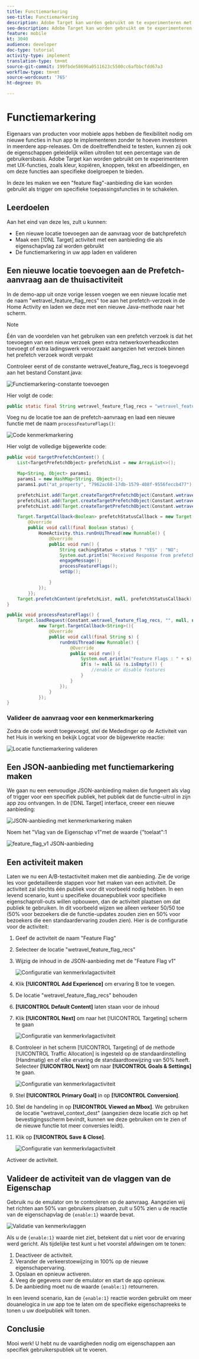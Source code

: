 ```yaml
---
title: Functiemarkering
seo-title: Functiemarkering
description: Adobe Target kan worden gebruikt om te experimenteren met UX-functies, zoals kleur, kopiëren, knoppen, tekst en afbeeldingen, en om deze functies aan specifieke doelgroepen te bieden.
seo-description: Adobe Target kan worden gebruikt om te experimenteren met UX-functies, zoals kleur, kopiëren, knoppen, tekst en afbeeldingen, en om deze functies aan specifieke doelgroepen te bieden.
feature: mobile
kt: 3040
audience: developer
doc-type: tutorial
activity-type: implement
translation-type: tm+mt
source-git-commit: 199fbde58696a0511623c5500cc6afbbcfdd67a3
workflow-type: tm+mt
source-wordcount: '765'
ht-degree: 0%

---
```



# Functiemarkering

Eigenaars van producten voor mobiele apps hebben de flexibiliteit nodig om nieuwe functies in hun app te implementeren zonder te hoeven investeren in meerdere app-releases. Om de doeltreffendheid te testen, kunnen zij ook de eigenschappen geleidelijk willen uitrollen tot een percentage van de gebruikersbasis. Adobe Target kan worden gebruikt om te experimenteren met UX-functies, zoals kleur, kopiëren, knoppen, tekst en afbeeldingen, en om deze functies aan specifieke doelgroepen te bieden.

In deze les maken we een &quot;feature flag&quot;-aanbieding die kan worden gebruikt als trigger om specifieke toepassingsfuncties in te schakelen.

## Leerdoelen

Aan het eind van deze les, zult u kunnen:

* Een nieuwe locatie toevoegen aan de aanvraag voor de batchprefetch
* Maak een [!DNL Target] activiteit met een aanbieding die als eigenschapvlag zal worden gebruikt
* De functiemarkering in uw app laden en valideren

## Een nieuwe locatie toevoegen aan de Prefetch-aanvraag aan de thuisactiviteit

In de demo-app uit onze vorige lessen voegen we een nieuwe locatie met de naam &quot;wetravel_feature_flag_recs&quot; toe aan het prefetch-verzoek in de Home Activity en laden we deze met een nieuwe Java-methode naar het scherm.

>[!NOTE]
>
>Één van de voordelen van het gebruiken van een prefetch verzoek is dat het toevoegen van een nieuw verzoek geen extra netwerkoverheadkosten toevoegt of extra ladingswerk veroorzaakt aangezien het verzoek binnen het prefetch verzoek wordt verpakt

Controleer eerst of de constante wetravel_feature_flag_recs is toegevoegd aan het bestand Constant.java:

![Functiemarkering-constante toevoegen](assets/feature_flag_constant.jpg)

Hier volgt de code:

```java
public static final String wetravel_feature_flag_recs = "wetravel_feature_flag_recs";
```

Voeg nu de locatie toe aan de prefetch-aanvraag en laad een nieuwe functie met de naam `processFeatureFlags()`:

![Code kenmerkmarkering](assets/feature_flag_code.jpg)

Hier volgt de volledige bijgewerkte code:

```java
public void targetPrefetchContent() {
    List<TargetPrefetchObject> prefetchList = new ArrayList<>();

    Map<String, Object> params1;
    params1 = new HashMap<String, Object>();
    params1.put("at_property", "7962ac68-17db-1579-408f-9556feccb477");

    prefetchList.add(Target.createTargetPrefetchObject(Constant.wetravel_engage_home, params1));
    prefetchList.add(Target.createTargetPrefetchObject(Constant.wetravel_engage_search, params1));
    prefetchList.add(Target.createTargetPrefetchObject(Constant.wetravel_feature_flag_recs, params1));

    Target.TargetCallback<Boolean> prefetchStatusCallback = new Target.TargetCallback<Boolean>() {
        @Override
        public void call(final Boolean status) {
            HomeActivity.this.runOnUiThread(new Runnable() {
                @Override
                public void run() {
                    String cachingStatus = status ? "YES" : "NO";
                    System.out.println("Received Response from prefetch : " + cachingStatus);
                    engageMessage();
                    processFeatureFlags();
                    setUp();

                }
            });
        }};
    Target.prefetchContent(prefetchList, null, prefetchStatusCallback);
}

public void processFeatureFlags() {
    Target.loadRequest(Constant.wetravel_feature_flag_recs, "", null, null, null,
            new Target.TargetCallback<String>(){
                @Override
                public void call(final String s) {
                    runOnUiThread(new Runnable() {
                        @Override
                        public void run() {
                            System.out.println("Feature Flags : " + s);
                            if(s != null && !s.isEmpty()) {
                                //enable or disable features
                            }
                        }
                    });
                }
            });
}
```

### Valideer de aanvraag voor een kenmerkmarkering

Zodra de code wordt toegevoegd, stel de Mededinger op de Activiteit van het Huis in werking en bekijk Logcat voor de bijgewerkte reactie:

![Locatie functiemarkering valideren](assets/feature_flag_code_logcat.jpg)

## Een JSON-aanbieding met functiemarkering maken

We gaan nu een eenvoudige JSON-aanbieding maken die fungeert als vlag of trigger voor een specifiek publiek, het publiek dat de functie-uitrol in zijn app zou ontvangen. In de [!DNL Target] interface, creeer een nieuwe aanbieding:

![JSON-aanbieding met kenmerkmarkering maken](assets/feature_flag_json_offer.jpg)

Noem het &quot;Vlag van de Eigenschap v1&quot;met de waarde {&quot;toelaat&quot;:1

![feature_flag_v1 JSON-aanbieding](assets/feature_flag_json_name.jpg)

## Een activiteit maken

Laten we nu een A/B-testactiviteit maken met die aanbieding. Zie de vorige les voor gedetailleerde stappen voor het maken van een activiteit. De activiteit zal slechts één publiek voor dit voorbeeld nodig hebben. In een levend scenario, kunt u specifieke douanepubliek voor specifieke eigenschaproll-outs willen opbouwen, dan de activiteit plaatsen om dat publiek te gebruiken. In dit voorbeeld wijzen we alleen verkeer 50/50 toe (50% voor bezoekers die de functie-updates zouden zien en 50% voor bezoekers die een standaardervaring zouden zien). Hier is de configuratie voor de activiteit:

1. Geef de activiteit de naam &quot;Feature Flag&quot;
1. Selecteer de locatie &quot;wetravel_feature_flag_recs&quot;
1. Wijzig de inhoud in de JSON-aanbieding met de &quot;Feature Flag v1&quot;

   ![Configuratie van kenmerkvlagactiviteit](assets/feature_flag_activity.jpg)

1. Klik **[!UICONTROL Add Experience]** om ervaring B toe te voegen.
1. De locatie &quot;wetravel_feature_flag_recs&quot; behouden
1. **[!UICONTROL Default Content]** laten staan voor de inhoud
1. Klik **[!UICONTROL Next]** om naar het [!UICONTROL Targeting] scherm te gaan

   ![Configuratie van kenmerkvlagactiviteit](assets/feature_flag_activity_2.jpg)

1. Controleer in het scherm [!UICONTROL Targeting] of de methode [!UICONTROL Traffic Allocation] is ingesteld op de standaardinstelling (Handmatig) en of elke ervaring de standaardtoewijzing van 50% heeft. Selecteer **[!UICONTROL Next]** om naar **[!UICONTROL Goals & Settings]** te gaan.

   ![Configuratie van kenmerkvlagactiviteit](assets/feature_flag_activity_3.jpg)

1. Stel **[!UICONTROL Primary Goal]** in op **[!UICONTROL Conversion]**.
1. Stel de handeling in op **[!UICONTROL Viewed an Mbox]**. We gebruiken de locatie &quot;wetravel_context_dest&quot; (aangezien deze locatie zich op het bevestigingsscherm bevindt, kunnen we deze gebruiken om te zien of de nieuwe functie tot meer conversies leidt).
1. Klik op **[!UICONTROL Save & Close]**.

   ![Configuratie van kenmerkvlagactiviteit](assets/feature_flag_activity_4.jpg)

Activeer de activiteit.

## Valideer de activiteit van de vlaggen van de Eigenschap

Gebruik nu de emulator om te controleren op de aanvraag. Aangezien wij het richten aan 50% van gebruikers plaatsen, zult u 50% zien u de reactie van de eigenschapvlag de `{enable:1}` waarde bevat.

![Validatie van kenmerkvlaggen](assets/feature_flag_validation.jpg)

Als u de `{enable:1}` waarde niet ziet, betekent dat u niet voor de ervaring werd gericht. Als tijdelijke test kunt u het voorstel afdwingen om te tonen:

1. Deactiveer de activiteit.
1. Verander de verkeerstoewijzing in 100% op de nieuwe eigenschapervaring.
1. Opslaan en opnieuw activeren.
1. Veeg de gegevens over de emulator en start de app opnieuw.
1. De aanbieding moet nu de waarde `{enable:1}` retourneren.

In een levend scenario, kan de `{enable:1}` reactie worden gebruikt om meer douanelogica in uw app toe te laten om de specifieke eigenschapreeks te tonen u uw doelpubliek wilt tonen.

## Conclusie

Mooi werk! U hebt nu de vaardigheden nodig om eigenschappen aan specifiek gebruikerspubliek uit te voeren.
